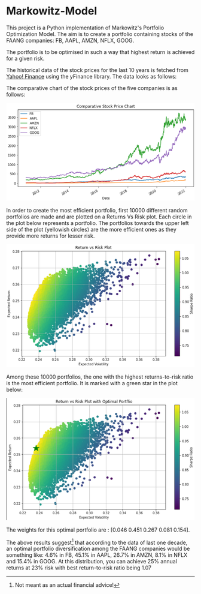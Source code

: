 # Markowitz-Model
This project is a Python implementation of Markowitz's Portfolio Optimization Model. 
The aim is to create a portfolio containing stocks of the FAANG companies: FB, AAPL, AMZN, NFLX, GOOG.

The portfolio is to be optimised in such a way that highest return is achieved for a given risk. 

The historical data of the stock prices for the last 10 years is fetched from [Yahoo! Finance](https://finance.yahoo.com/) using the yFinance library. The data looks as follows:

The comparative chart of the stock prices of the five companies is as follows:

![chart](https://github.com/HarshitNTiwari/Markowitz-Model/blob/main/assets/comparitive_stock_price_chart.png)

In order to create the most efficient portfolio, first 10000 different random portfolios are made and are plotted on a Returns Vs Risk plot. 
Each circle in the plot below represents a portfolio. The portfolios towards the upper left side of the plot (yellowish circles) are the more efficient ones as they provide more returns for lesser risk.

![Plot 1](https://github.com/HarshitNTiwari/Markowitz-Model/blob/main/assets/Return_vs_Risk_1.png)

Among these 10000 portfolios, the one with the highest returns-to-risk ratio is the most efficient portfolio. It is marked with a green star in the plot below:

![Plot 2](https://github.com/HarshitNTiwari/Markowitz-Model/blob/main/assets/Return_vs_Risk_2.png)

The weights for this optimal portfolio are : [0.046  0.451  0.267  0.081   0.154].

The above results suggest[^1] that according to the data of last one decade, an optimal portfolio diversification among the FAANG companies would be something like: 4.6% in FB, 45.1% in AAPL, 26.7% in AMZN, 8.1% in NFLX and 15.4% in GOOG. At this distribution, you can achieve 25% annual returns at 23% risk with best return-to-risk ratio being 1.07

[^1]: Not meant as an actual financial advice!

